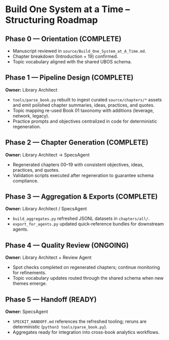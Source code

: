 # Build One System at a Time – Structuring Roadmap

## Phase 0 — Orientation (COMPLETE)
- Manuscript reviewed in `source/Build_One_System_at_A_Time.md`.
- Chapter breakdown (Introduction + 19) confirmed.
- Topic vocabulary aligned with the shared UBOS schema.

## Phase 1 — Pipeline Design (COMPLETE)
**Owner:** Library Architect
- `tools/parse_book.py` rebuilt to ingest curated `source/chapters/*` assets and emit polished chapter summaries, ideas, practices, and quotes.
- Topic mapping re-used Book 01 taxonomy with additions (leverage, network, legacy).
- Practice prompts and objectives centralized in code for deterministic regeneration.

## Phase 2 — Chapter Generation (COMPLETE)
**Owner:** Library Architect → SpecsAgent
- Regenerated chapters 00–19 with consistent objectives, ideas, practices, and quotes.
- Validation scripts executed after regeneration to guarantee schema compliance.

## Phase 3 — Aggregation & Exports (COMPLETE)
**Owner:** Library Architect / SpecsAgent
- `build_aggregates.py` refreshed JSONL datasets in `chapters/all/`.
- `export_for_agents.py` updated quick-reference bundles for downstream agents.

## Phase 4 — Quality Review (ONGOING)
**Owner:** Library Architect + Review Agent
- Spot checks completed on regenerated chapters; continue monitoring for refinements.
- Topic vocabulary updates routed through the shared schema when new themes emerge.

## Phase 5 — Handoff (READY)
**Owner:** SpecsAgent
- `SPECKIT_HANDOFF.md` references the refreshed tooling; reruns are deterministic (`python3 tools/parse_book.py`).
- Aggregates ready for integration into cross-book analytics workflows.
